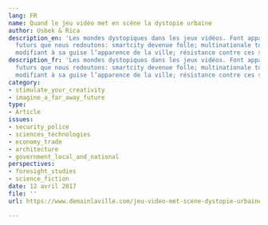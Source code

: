 ```yaml
---
lang: FR
name: Quand le jeu vidéo met en scène la dystopie urbaine
author: Usbek & Rica
description_en: 'Les mondes dystopiques dans les jeux vidéos. Font apparaître les
  futurs que nous redoutons: smartcity devenue folle; multinationale toute puissante
  modifiant à sa guise l’apparence de la ville; résistance contre ces systèmes totalitaires.'
description_fr: 'Les mondes dystopiques dans les jeux vidéos. Font apparaître les
  futurs que nous redoutons: smartcity devenue folle; multinationale toute puissante
  modifiant à sa guise l’apparence de la ville; résistance contre ces systèmes totalitaires.'
category:
- stimulate_your_creativity
- imagine_a_far_away_future
type:
- Article
issues:
- security_police
- sciences_technologies
- economy_trade
- architecture
- government_local_and_national
perspectives:
- foresight_studies
- science_fiction
date: 12 avril 2017
file: ''
url: https://www.demainlaville.com/jeu-video-met-scene-dystopie-urbaine/

---
```

